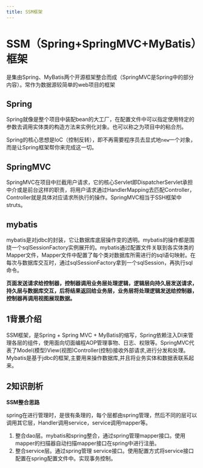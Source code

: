 ```yaml
---
title: SSM框架
---
```


# SSM（Spring+SpringMVC+MyBatis）框架 #
是集由Spring、MyBatis两个开源框架整合而成（SpringMVC是Spring中的部分内容）。常作为数据源较简单的web项目的框架

## Spring ##
Spring就像是整个项目中装配bean的大工厂，在配置文件中可以指定使用特定的参数去调用实体类的构造方法来实例化对象。也可以称之为项目中的粘合剂。

Spring的核心思想是IoC（控制反转），即不再需要程序员去显式地`new`一个对象，而是让Spring框架帮你来完成这一切。

## SpringMVC ##
SpringMVC在项目中拦截用户请求，它的核心Servlet即DispatcherServlet承担中介或是前台这样的职责，将用户请求通过HandlerMapping去匹配Controller，Controller就是具体对应请求所执行的操作。SpringMVC相当于SSH框架中struts。

## mybatis ##
mybatis是对jdbc的封装，它让数据库底层操作变的透明。mybatis的操作都是围绕一个sqlSessionFactory实例展开的。mybatis通过配置文件关联到各实体类的Mapper文件，Mapper文件中配置了每个类对数据库所需进行的sql语句映射。在每次与数据库交互时，通过sqlSessionFactory拿到一个sqlSession，再执行sql命令。

**页面发送请求给控制器，控制器调用业务层处理逻辑，逻辑层向持久层发送请求，持久层与数据库交互，后将结果返回给业务层，业务层将处理逻辑发送给控制器，控制器再调用视图展现数据。**


## 1背景介绍 ##

SSM框架，是Spring + Spring MVC + MyBatis的缩写，Spring依赖注入DI来管理各层的组件，使用面向切面编程AOP管理事物、日志、权限等。SpringMVC代表了Model(模型)View(视图)Controller(控制)接收外部请求,进行分发和处理。Mybatis是基于jdbc的框架,主要用来操作数据库,并且将业务实体和数据表联系起来。

## 2知识剖析 ##

**SSM整合思路**

spring在进行管理时，是很有条理的，每个层都由spring管理，然后不同的层可以调用其它层，Handler调用service，service调用mapper等。

1. 整合dao层。mybatis和spring整合，通过spring管理mapper接口。使用mapper的扫描器自动扫描mapper接口在spring中进行注册。
2. 整合service层。通过spring管理 service接口。使用配置方式将service接口配置在spring配置文件中。实现事务控制。